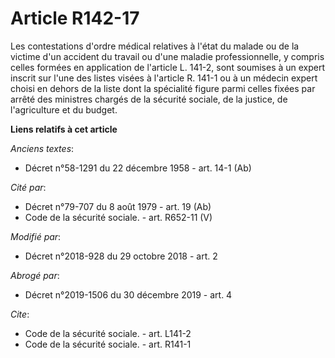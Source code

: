 # Article R142-17

Les contestations d'ordre médical relatives à l'état du malade ou de la victime d'un accident du travail ou d'une maladie
professionnelle, y compris celles formées en application de l'article L. 141-2, sont soumises à un expert inscrit sur l'une
des listes visées à l'article R. 141-1 ou à un médecin expert choisi en dehors de la liste dont la spécialité figure parmi
celles fixées par arrêté des ministres chargés de la sécurité sociale, de la justice, de l'agriculture et du budget.

**Liens relatifs à cet article**

_Anciens textes_:

  - Décret n°58-1291 du 22 décembre 1958 - art. 14-1 (Ab)

_Cité par_:

  - Décret n°79-707 du 8 août 1979 - art. 19 (Ab)
  - Code de la sécurité sociale. - art. R652-11 (V)

_Modifié par_:

  - Décret n°2018-928 du 29 octobre 2018 - art. 2

_Abrogé par_:

  - Décret n°2019-1506 du 30 décembre 2019 - art. 4

_Cite_:

  - Code de la sécurité sociale. - art. L141-2
  - Code de la sécurité sociale. - art. R141-1

